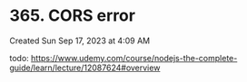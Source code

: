 # 365. CORS error
Created Sun Sep 17, 2023 at 4:09 AM

todo: https://www.udemy.com/course/nodejs-the-complete-guide/learn/lecture/12087624#overview